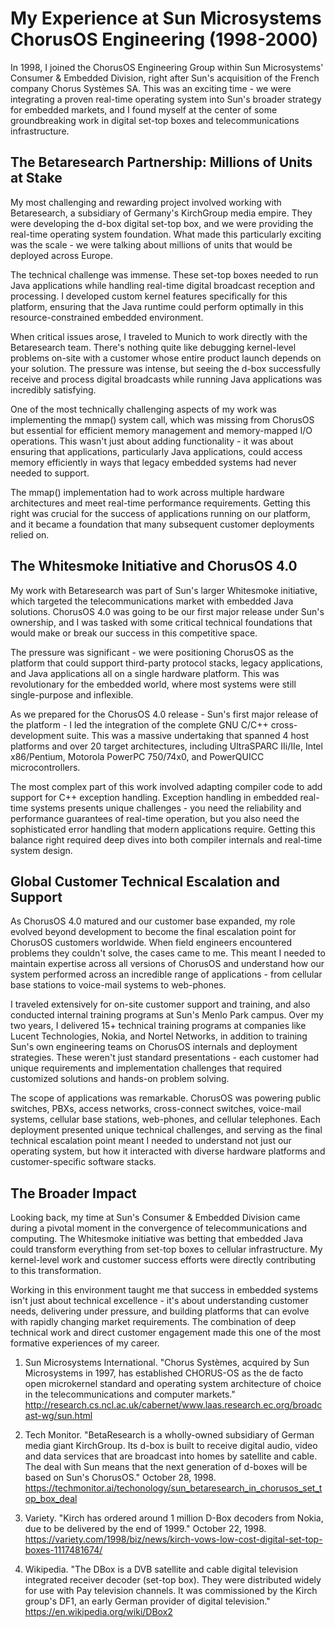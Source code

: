 # My Experience at Sun Microsystems ChorusOS Engineering (1998-2000)

In 1998, I joined the ChorusOS Engineering Group within Sun Microsystems' Consumer & Embedded Division, right after Sun's acquisition of the French company Chorus Systèmes SA. This was an exciting time - we were integrating a proven real-time operating system into Sun's broader strategy for embedded markets, and I found myself at the center of some groundbreaking work in digital set-top boxes and telecommunications infrastructure.

## The Betaresearch Partnership: Millions of Units at Stake

My most challenging and rewarding project involved working with Betaresearch, a subsidiary of Germany's KirchGroup media empire. They were developing the d-box digital set-top box, and we were providing the real-time operating system foundation. What made this particularly exciting was the scale - we were talking about millions of units that would be deployed across Europe.

The technical challenge was immense. These set-top boxes needed to run Java applications while handling real-time digital broadcast reception and processing. I developed custom kernel features specifically for this platform, ensuring that the Java runtime could perform optimally in this resource-constrained embedded environment.

When critical issues arose, I traveled to Munich to work directly with the Betaresearch team. There's nothing quite like debugging kernel-level problems on-site with a customer whose entire product launch depends on your solution. The pressure was intense, but seeing the d-box successfully receive and process digital broadcasts while running Java applications was incredibly satisfying.

One of the most technically challenging aspects of my work was implementing the mmap() system call, which was missing from ChorusOS but essential for efficient memory management and memory-mapped I/O operations. This wasn't just about adding functionality - it was about ensuring that applications, particularly Java applications, could access memory efficiently in ways that legacy embedded systems had never needed to support.

The mmap() implementation had to work across multiple hardware architectures and meet real-time performance requirements. Getting this right was crucial for the success of applications running on our platform, and it became a foundation that many subsequent customer deployments relied on.

## The Whitesmoke Initiative and ChorusOS 4.0

My work with Betaresearch was part of Sun's larger Whitesmoke initiative, which targeted the telecommunications market with embedded Java solutions. ChorusOS 4.0 was going to be our first major release under Sun's ownership, and I was tasked with some critical technical foundations that would make or break our success in this competitive space.

The pressure was significant - we were positioning ChorusOS as the platform that could support third-party protocol stacks, legacy applications, and Java applications all on a single hardware platform. This was revolutionary for the embedded world, where most systems were still single-purpose and inflexible.

As we prepared for the ChorusOS 4.0 release - Sun's first major release of the platform - I led the integration of the complete GNU C/C++ cross-development suite. This was a massive undertaking that spanned 4 host platforms and over 20 target architectures, including UltraSPARC IIi/IIe, Intel x86/Pentium, Motorola PowerPC 750/74x0, and PowerQUICC microcontrollers.

The most complex part of this work involved adapting compiler code to add support for C++ exception handling. Exception handling in embedded real-time systems presents unique challenges - you need the reliability and performance guarantees of real-time operation, but you also need the sophisticated error handling that modern applications require. Getting this balance right required deep dives into both compiler internals and real-time system design.

## Global Customer Technical Escalation and Support

As ChorusOS 4.0 matured and our customer base expanded, my role evolved beyond development to become the final escalation point for ChorusOS customers worldwide. When field engineers encountered problems they couldn't solve, the cases came to me. This meant I needed to maintain expertise across all versions of ChorusOS and understand how our system performed across an incredible range of applications - from cellular base stations to voice-mail systems to web-phones.

I traveled extensively for on-site customer support and training, and also conducted internal training programs at Sun's Menlo Park campus. Over my two years, I delivered 15+ technical training programs at companies like Lucent Technologies, Nokia, and Nortel Networks, in addition to training Sun's own engineering teams on ChorusOS internals and deployment strategies. These weren't just standard presentations - each customer had unique requirements and implementation challenges that required customized solutions and hands-on problem solving.

The scope of applications was remarkable. ChorusOS was powering public switches, PBXs, access networks, cross-connect switches, voice-mail systems, cellular base stations, web-phones, and cellular telephones. Each deployment presented unique technical challenges, and serving as the final technical escalation point meant I needed to understand not just our operating system, but how it interacted with diverse hardware platforms and customer-specific software stacks.

## The Broader Impact

Looking back, my time at Sun's Consumer & Embedded Division came during a pivotal moment in the convergence of telecommunications and computing. The Whitesmoke initiative was betting that embedded Java could transform everything from set-top boxes to cellular infrastructure. My kernel-level work and customer success efforts were directly contributing to this transformation.

Working in this environment taught me that success in embedded systems isn't just about technical excellence - it's about understanding customer needs, delivering under pressure, and building platforms that can evolve with rapidly changing market requirements. The combination of deep technical work and direct customer engagement made this one of the most formative experiences of my career.

1. Sun Microsystems International. "Chorus Systèmes, acquired by Sun Microsystems in 1997, has established CHORUS-OS as the de facto open microkernel standard and operating system architecture of choice in the telecommunications and computer markets." http://research.cs.ncl.ac.uk/cabernet/www.laas.research.ec.org/broadcast-wg/sun.html

2. Tech Monitor. "BetaResearch is a wholly-owned subsidiary of German media giant KirchGroup. Its d-box is built to receive digital audio, video and data services that are broadcast into homes by satellite and cable. The deal with Sun means that the next generation of d-boxes will be based on Sun's ChorusOS." October 28, 1998. https://techmonitor.ai/techonology/sun_betaresearch_in_chorusos_set_top_box_deal

3. Variety. "Kirch has ordered around 1 million D-Box decoders from Nokia, due to be delivered by the end of 1999." October 22, 1998. https://variety.com/1998/biz/news/kirch-vows-low-cost-digital-set-top-boxes-1117481674/

4. Wikipedia. "The DBox is a DVB satellite and cable digital television integrated receiver decoder (set-top box). They were distributed widely for use with Pay television channels. It was commissioned by the Kirch group's DF1, an early German provider of digital television." https://en.wikipedia.org/wiki/DBox2